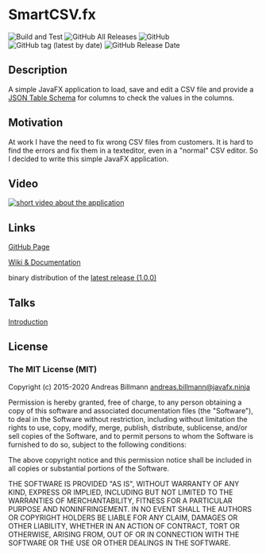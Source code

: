 # SmartCSV.fx
![Build and Test](https://github.com/frosch95/SmartCSV.fx/workflows/Build%20and%20Test%20with%20Gradle/badge.svg) ![GitHub All Releases](https://img.shields.io/github/downloads/frosch95/SmartCSV.fx/total) ![GitHub](https://img.shields.io/github/license/frosch95/SmartCSV.fx) ![GitHub tag (latest by date)](https://img.shields.io/github/v/tag/frosch95/SmartCSV.fx?label=version) ![GitHub Release Date](https://img.shields.io/github/release-date/frosch95/SmartCSV.fx)
## Description
A simple JavaFX application to load, save and edit a CSV file and provide a [JSON Table Schema](http://specs.frictionlessdata.io/json-table-schema/) for columns to check the values in the columns.

## Motivation
At work I have the need to fix wrong CSV files from customers. It is hard to find the errors and fix them in a texteditor, 
even in a "normal" CSV editor. So I decided to write this simple JavaFX application.

## Video
[![short video about the application](http://img.youtube.com/vi/eUh_WLx1OwI/0.jpg)](https://youtu.be/eUh_WLx1OwI)

## Links
[GitHub Page](http://frosch95.github.io/SmartCSV.fx/)

[Wiki & Documentation](https://github.com/frosch95/SmartCSV.fx/wiki)

binary distribution of the [latest release (1.0.0)](https://github.com/frosch95/SmartCSV.fx/releases/download/1.0.0/SmartCSV.fx-1.0.0.zip)

## Talks
[Introduction](http://javafx.ninja/talks/introduction/)

## License
### The MIT License (MIT)


Copyright (c) 2015-2020 Andreas Billmann <andreas.billmann@javafx.ninja>



Permission is hereby granted, free of charge, to any person obtaining a copy
of this software and associated documentation files (the "Software"), to deal
in the Software without restriction, including without limitation the rights
to use, copy, modify, merge, publish, distribute, sublicense, and/or sell
copies of the Software, and to permit persons to whom the Software is
furnished to do so, subject to the following conditions:



The above copyright notice and this permission notice shall be included in
all copies or substantial portions of the Software.



THE SOFTWARE IS PROVIDED "AS IS", WITHOUT WARRANTY OF ANY KIND, EXPRESS OR
IMPLIED, INCLUDING BUT NOT LIMITED TO THE WARRANTIES OF MERCHANTABILITY,
FITNESS FOR A PARTICULAR PURPOSE AND NONINFRINGEMENT.  IN NO EVENT SHALL THE
AUTHORS OR COPYRIGHT HOLDERS BE LIABLE FOR ANY CLAIM, DAMAGES OR OTHER
LIABILITY, WHETHER IN AN ACTION OF CONTRACT, TORT OR OTHERWISE, ARISING FROM,
OUT OF OR IN CONNECTION WITH THE SOFTWARE OR THE USE OR OTHER DEALINGS IN
THE SOFTWARE.
